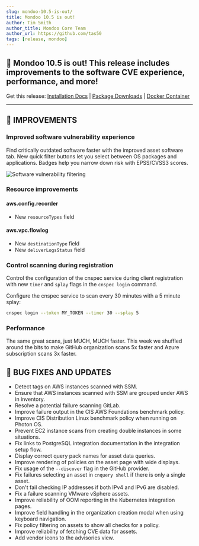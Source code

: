 ```yaml
---
slug: mondoo-10.5-is-out/
title: Mondoo 10.5 is out!
author: Tim Smith
author_title: Mondoo Core Team
author_url: https://github.com/tas50
tags: [release, mondoo]
---
```


## 🥳 Mondoo 10.5 is out! This release includes improvements to the software CVE experience, performance, and more!

Get this release: [Installation Docs](https://mondoo.com/docs/cnspec/) | [Package Downloads](https://releases.mondoo.com/cnspec/) | [Docker Container](https://hub.docker.com/r/mondoo/cnspec)

---

## 🧹 IMPROVEMENTS

### Improved software vulnerability experience

Find critically outdated software faster with the improved asset software tab. New quick filter buttons let you select between OS packages and applications. Badges help you narrow down risk with EPSS/CVSS3 scores.

![Software vulnerability filtering](/img/releases/2024-02-27-mondoo-10.5-is-out/filter.png)

### Resource improvements

#### aws.config.recorder

- New `resourceTypes` field

#### aws.vpc.flowlog

- New `destinationType` field
- New `deliverLogsStatus` field

### Control scanning during registration

Control the configuration of the cnspec service during client registration with new `timer` and `splay` flags in the `cnspec login` command.

Configure the cnspec service to scan every 30 minutes with a 5 minute splay:

```bash
cnspec login --token MY_TOKEN --timer 30 --splay 5
```

### Performance

The same great scans, just MUCH, MUCH faster. This week we shuffled around the bits to make GitHub organization scans 5x faster and Azure subscription scans 3x faster.

## 🐛 BUG FIXES AND UPDATES

- Detect tags on AWS instances scanned with SSM.
- Ensure that AWS instances scanned with SSM are grouped under AWS in inventory.
- Resolve a potential failure scanning GitLab.
- Improve failure output in the CIS AWS Foundations benchmark policy.
- Improve CIS Distribution Linux benchmark policy when running on Photon OS.
- Prevent EC2 instance scans from creating double instances in some situations.
- Fix links to PostgreSQL integration documentation in the integration setup flow.
- Display correct query pack names for asset data queries.
- Improve rendering of policies on the asset page with wide displays.
- Fix usage of the `--discover` flag in the GitHub provider.
- Fix failures selecting an asset in `cnquery shell` if there is only a single asset.
- Don't fail checking IP addresses if both IPv4 and IPv6 are disabled.
- Fix a failure scanning VMware vSphere assets.
- Improve reliability of OOM reporting in the Kubernetes integration pages.
- Improve field handling in the organization creation modal when using keyboard navigation.
- Fix policy filtering on assets to show all checks for a policy.
- Improve reliability of fetching CVE data for assets.
- Add vendor icons to the advisories view.

